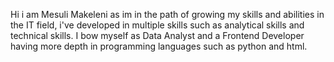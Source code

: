 Hi i am Mesuli Makeleni
as im in the path of growing my skills and abilities in the IT field, i've developed in multiple skills such as analytical skills and technical skills.
I bow myself as Data Analyst and a Frontend Developer having more depth in programming languages such as python and html. 
